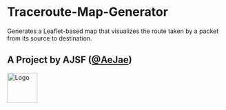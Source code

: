 # Traceroute-Map-Generator
 
Generates a Leaflet-based map that visualizes the route taken by a packet from 
its source to destination.

## A Project by AJSF ([@AeJae](https://github.com/AeJae))
<a href="https://aejae.github.io/" target="_blank"><img src="https://aejae.github.io/img/logo.png" alt="Logo" width="70px"></a>